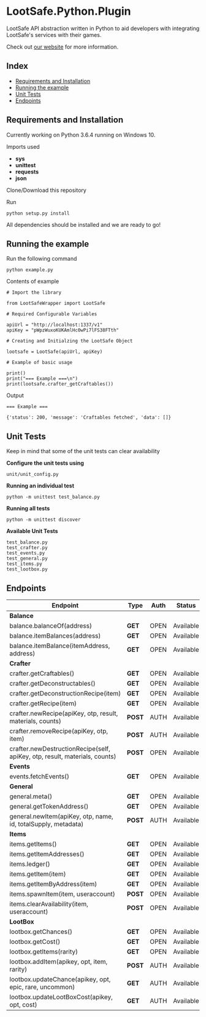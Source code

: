 # LootSafe.Python.Plugin

LootSafe API abstraction written in Python to aid developers with integrating LootSafe's services with their games.

Check out [our website](http://lootsafe.io/) for more information.

## Index

* [Requirements and Installation](#requirements-and-installation)
* [Running the example](#running-the-example)
* [Unit Tests](#unit-tests)
* [Endpoints](#endpoints)

## Requirements and Installation

Currently working on Python 3.6.4 running on Windows 10.

Imports used

* **sys**
* **unittest**
* **requests**
* **json**

Clone/Download this repository

Run

```
python setup.py install
```

All dependencies should be installed and we are ready to go!

## Running the example

Run the following command

```
python example.py
```

Contents of example

```
# Import the library

from LootSafeWrapper import LootSafe

# Required Configurable Variables

apiUrl = "http://localhost:1337/v1"
apiKey = "pWpzWuxoKUKAmlHc0wPi7lFS38FTth"

# Creating and Initialzing the LootSafe Object

lootsafe = LootSafe(apiUrl, apiKey)

# Example of basic usage

print()
print("=== Example ===\n")
print(lootsafe.crafter_getCraftables())
```

Output
```
=== Example ===

{'status': 200, 'message': 'Craftables fetched', 'data': []}
```

## Unit Tests

Keep in mind that some of the unit tests can clear availability 

**Configure the unit tests using**

```
unit/unit_config.py
```

**Running an individual test**

```
python -m unittest test_balance.py
```

**Running all tests**

```
python -m unittest discover
```

**Available Unit Tests**

```
test_balance.py
test_crafter.py
test_events.py
test_general.py
test_items.py
test_lootbox.py
```

## Endpoints

 Endpoint  | Type | Auth | Status |
|---|---|---|---|
| **Balance**   |   |   |   |
| balance.balanceOf(address)  | **GET**  | OPEN  | Available |
| balance.itemBalances(address)  | **GET**  | OPEN  | Available |
| balance.itemBalance(itemAddress, address)  | **GET**  | OPEN   | Available |
| **Crafter**   |   |   |   |
| crafter.getCraftables()  | **GET**  | OPEN   | Available |
| crafter.getDeconstructables()  | **GET**  | OPEN   | Available |
| crafter.getDeconstructionRecipe(item)  | **GET**  | OPEN   | Available |
| crafter.getRecipe(item) | **GET**  | OPEN   | Available |
| crafter.newRecipe(apiKey, otp, result, materials, counts)  | **POST**  | AUTH   | Available |
| crafter.removeRecipe(apiKey, otp, item)  | **POST**  | AUTH   | Available |
| crafter.newDestructionRecipe(self, apiKey, otp, result, materials, counts) | **POST**  | OPEN   | Available |
| **Events**  |   |   |   |
| events.fetchEvents()  | **GET**  | OPEN   | Available |
| **General**  |   |   |   |
| general.meta()  | **GET**  | OPEN   | Available |
| general.getTokenAddress()  | **GET**  | OPEN   | Available |
| general.newItem(apiKey, otp, name, id, totalSupply, metadata) | **POST**  | AUTH   | Available |
| **Items**  |   |   |   |
| items.getItems()  | **GET**  | OPEN   | Available |
| items.getItemAddresses()  | **GET**  | OPEN   | Available |
| items.ledger()  | **GET**  | OPEN   | Available |
| items.getItem(item)  | **GET**  | OPEN   | Available |
| items.getItemByAddress(item) | **GET**  | OPEN   | Available |
| items.spawnItem(item, useraccount) | **POST**  | OPEN   | Available |
| items.clearAvailability(item, useraccount) | **POST**  | OPEN   | Available |
| **LootBox** |   |   |   |
| lootbox.getChances()  | **GET**  | OPEN   | Available |
| lootbox.getCost()  | **GET**  | OPEN   | Available |
| lootbox.getItems(rarity)  | **GET**  | OPEN   | Available |
| lootbox.addItem(apikey, opt, item, rarity)  | **POST**  | AUTH  | Available |
| lootbox.updateChance(apikey, opt, epic,  rare, uncommon) | **GET**  | AUTH  | Available |
| lootbox.updateLootBoxCost(apikey, opt, cost)  | **GET**  | AUTH  | Available |

